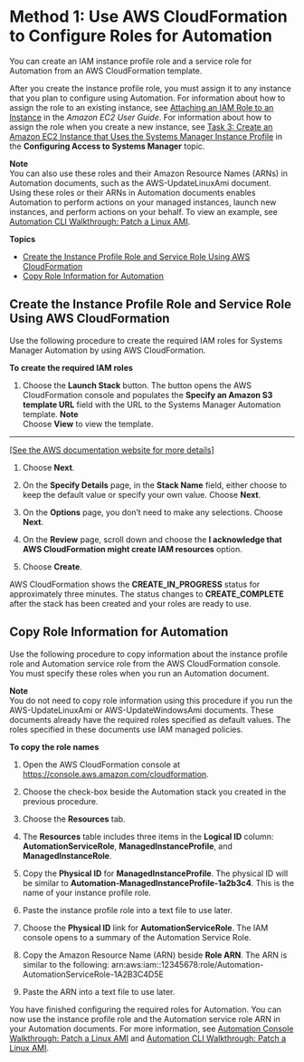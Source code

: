 # Method 1: Use AWS CloudFormation to Configure Roles for Automation<a name="automation-cf"></a>

You can create an IAM instance profile role and a service role for Automation from an AWS CloudFormation template\.

After you create the instance profile role, you must assign it to any instance that you plan to configure using Automation\. For information about how to assign the role to an existing instance, see [Attaching an IAM Role to an Instance](http://docs.aws.amazon.com/AWSEC2/latest/UserGuide/iam-roles-for-amazon-ec2.html#attach-iam-role) in the *Amazon EC2 User Guide*\. For information about how to assign the role when you create a new instance, see [Task 3: Create an Amazon EC2 Instance that Uses the Systems Manager Instance Profile](sysman-create-instance-with-role.md) in the **Configuring Access to Systems Manager** topic\.

**Note**  
You can also use these roles and their Amazon Resource Names \(ARNs\) in Automation documents, such as the AWS\-UpdateLinuxAmi document\. Using these roles or their ARNs in Automation documents enables Automation to perform actions on your managed instances, launch new instances, and perform actions on your behalf\. To view an example, see [Automation CLI Walkthrough: Patch a Linux AMI](automation-cliwalk.md)\.

**Topics**
+ [Create the Instance Profile Role and Service Role Using AWS CloudFormation](#automation-cf-create)
+ [Copy Role Information for Automation](#automation-cf-copy)

## Create the Instance Profile Role and Service Role Using AWS CloudFormation<a name="automation-cf-create"></a>

Use the following procedure to create the required IAM roles for Systems Manager Automation by using AWS CloudFormation\.

**To create the required IAM roles**

1. Choose the **Launch Stack** button\. The button opens the AWS CloudFormation console and populates the **Specify an Amazon S3 template URL** field with the URL to the Systems Manager Automation template\.
**Note**  
Choose **View** to view the template\.  
****    
[\[See the AWS documentation website for more details\]](http://docs.aws.amazon.com/systems-manager/latest/userguide/automation-cf.html)

1. Choose **Next**\.

1. On the **Specify Details** page, in the **Stack Name** field, either choose to keep the default value or specify your own value\. Choose **Next**\.

1. On the **Options** page, you don’t need to make any selections\. Choose **Next**\.

1. On the **Review** page, scroll down and choose the **I acknowledge that AWS CloudFormation might create IAM resources** option\.

1. Choose **Create**\.

AWS CloudFormation shows the **CREATE\_IN\_PROGRESS** status for approximately three minutes\. The status changes to **CREATE\_COMPLETE** after the stack has been created and your roles are ready to use\.

## Copy Role Information for Automation<a name="automation-cf-copy"></a>

Use the following procedure to copy information about the instance profile role and Automation service role from the AWS CloudFormation console\. You must specify these roles when you run an Automation document\.

**Note**  
You do not need to copy role information using this procedure if you run the AWS\-UpdateLinuxAmi or AWS\-UpdateWindowsAmi documents\. These documents already have the required roles specified as default values\. The roles specified in these documents use IAM managed policies\. 

**To copy the role names**

1. Open the AWS CloudFormation console at [https://console\.aws\.amazon\.com/cloudformation](https://console.aws.amazon.com/cloudformation/)\.

1. Choose the check\-box beside the Automation stack you created in the previous procedure\.

1. Choose the **Resources** tab\.

1. The **Resources** table includes three items in the **Logical ID** column: **AutomationServiceRole**, **ManagedInstanceProfile**, and **ManagedInstanceRole**\.

1. Copy the **Physical ID** for **ManagedInstanceProfile**\. The physical ID will be similar to **Automation\-ManagedInstanceProfile\-1a2b3c4**\. This is the name of your instance profile role\.

1. Paste the instance profile role into a text file to use later\.

1. Choose the **Physical ID** link for **AutomationServiceRole**\. The IAM console opens to a summary of the Automation Service Role\.

1. Copy the Amazon Resource Name \(ARN\) beside **Role ARN**\. The ARN is similar to the following: arn:aws:iam::12345678:role/Automation\-AutomationServiceRole\-1A2B3C4D5E 

1. Paste the ARN into a text file to use later\.

You have finished configuring the required roles for Automation\. You can now use the instance profile role and the Automation service role ARN in your Automation documents\. For more information, see [Automation Console Walkthrough: Patch a Linux AMI](automation-consolewalk.md) and [Automation CLI Walkthrough: Patch a Linux AMI](automation-cliwalk.md)\.